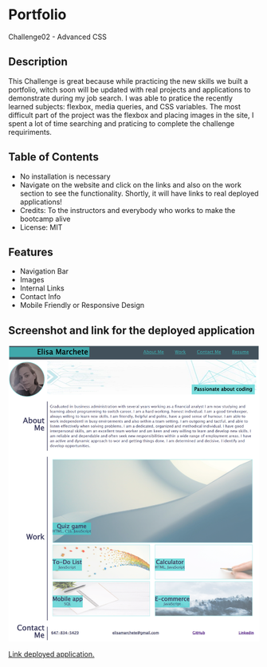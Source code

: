 # Portfolio
Challenge02 - Advanced CSS


## Description

This Challenge is great because while practicing the new skills we built a portfolio, witch soon will be updated with real projects and applications to demonstrate during my job search.
I was able to pratice the recently learned subjects: flexbox, media queries, and CSS variables. The most difficult part of the project was the flexbox and placing images in the site, I spent a lot of time searching and praticing to complete the challenge requiriments.


## Table of Contents

- No installation is necessary
- Navigate on the website and click on the links and also on the work section to see the functionality. Shortly, it will have links to real deployed applications!
- Credits: To the instructors and everybody who works to make the bootcamp alive
- License: MIT


## Features
- Navigation Bar
- Images
- Internal Links
- Contact Info
- Mobile Friendly or Responsive Design



## Screenshot and link for the deployed application

![Screenshot of deployed application](/Assets/Screenshot.png)

[Link deployed application.](file:///C:/Users/bmarc/Desktop/boot_camp/CHALLENGES/Challenge02-Portifolio/index.html)
